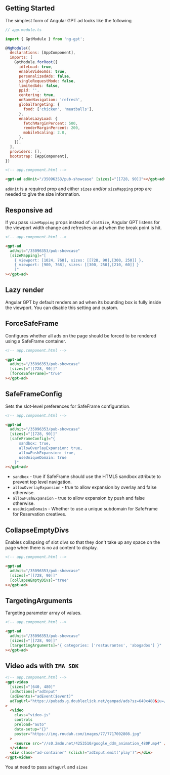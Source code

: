 ## Getting Started

The simplest form of Angular GPT ad looks like the following

```javascript
// app.module.ts

import { GptModule } from 'ng-gpt';

@NgModule({
  declarations: [AppComponent],
  imports: [
    GptModule.forRoot({
      idleLoad: true,
      enableVideoAds: true,
      personalizedAds: false,
      singleRequestMode: false,
      limitedAds: false,
      ppid: '',
      centering: true,
      onSameNavigation: 'refresh',
      globalTargeting: {
        food: ['chicken', 'meatballs'],
      },
      enableLazyLoad: {
        fetchMarginPercent: 500,
        renderMarginPercent: 200,
        mobileScaling: 2.0,
      },
    }),
  ],
  providers: [],
  bootstrap: [AppComponent],
})
```

```html
<!-- app.component.html -->

<gpt-ad adUnit="/35096353/pub-showcase" [sizes]="[[728, 90]]"></gpt-ad>
```

`adUnit` is a required prop and either `sizes` and/or `sizeMapping` prop are needed to give the size information.

## Responsive ad

If you pass `sizeMapping` props instead of `slotSize`, Angular GPT listens for the viewport width change and refreshes an ad when the break point is hit.

```html
<!-- app.component.html -->

<gpt-ad
  adUnit="/35096353/pub-showcase"
  [sizeMapping]="[
    { viewport: [1024, 768], sizes: [[728, 90],[300, 250]] },
    { viewport: [900, 768], sizes: [[300, 250],[210, 60]] }
    ]"
></gpt-ad>
```

## Lazy render

Angular GPT by default renders an ad when its bounding box is fully inside the viewport. You can disable this setting and custom.

## ForceSafeFrame

Configures whether all ads on the page should be forced to be rendered using a SafeFrame container.

```html
<!-- app.component.html -->

<gpt-ad
  adUnit="/35096353/pub-showcase"
  [sizes]="[[728, 90]]"
  [forceSafeFrame]="true"
></gpt-ad>
```

## SafeFrameConfig

Sets the slot-level preferences for SafeFrame configuration.

```html
<!-- app.component.html -->

<gpt-ad
  adUnit="/35096353/pub-showcase"
  [sizes]="[[728, 90]]"
  [safeFrameConfig]="{
      sandbox: true,
      allowOverlayExpansion: true,
      allowPushExpansion: true,
      useUniqueDomain: true
    }"
></gpt-ad>
```

- `sandbox` - true if SafeFrame should use the HTML5 sandbox attribute to prevent top level navigation.
- `allowOverlayExpansion` - true to allow expansion by overlay and false otherwise.
- `allowPushExpansion` - true to allow expansion by push and false otherwise.
- `useUniqueDomain` - Whether to use a unique subdomain for SafeFrame for Reservation creatives.

## CollapseEmptyDivs

Enables collapsing of slot divs so that they don't take up any space on the page when there is no ad content to display.

```html
<!-- app.component.html -->

<gpt-ad
  adUnit="/35096353/pub-showcase"
  [sizes]="[[728, 90]]"
  [collapseEmptyDivs]="true"
></gpt-ad>
```

## TargetingArguments

Targeting parameter array of values.

```html
<!-- app.component.html -->

<gpt-ad
  adUnit="/35096353/pub-showcase"
  [sizes]="[[728, 90]]"
  [targetingArguments]="{ categories: ['restaurantes', 'abogados'] }"
></gpt-ad>
```

## Video ads with `IMA SDK`

```html
<!-- app.component.html -->
<gpt-video
  [sizes]="[640, 480]"
  [adActions]="adInput"
  (adEvents)="adEvent($event)"
  adTagUrl="https://pubads.g.doubleclick.net/gampad/ads?sz=640x480&iu=/124319096/external/ad_rule_samples&ciu_szs=300x250&ad_rule=1&impl=s&gdfp_req=1&env=vp&output=vmap&unviewed_position_start=1&cust_params=deployment%3Ddevsite%26sample_ar%3Dpremidpost&cmsid=496&vid=short_onecue&correlator="
>
  <video
    class="video-js"
    controls
    preload="auto"
    data-setup="{}"
    poster="https://img.rnudah.com/images/77/7717002808.jpg"
  >
    <source src="//s0.2mdn.net/4253510/google_ddm_animation_480P.mp4" />
  </video>
  <div class="ad-container" (click)="adInput.emit('play')"></div>
</gpt-video>
```

You at need to pass `adTagUrl` and `sizes`
